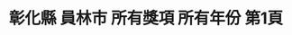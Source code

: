 ---
title: "彰化縣 員林市 所有獎項 所有年份 第1頁"
description: "彰化縣 員林市 所有獎項 所有年份 獲獎餐廳 第1頁"
keywords:
  - 美食競賽
  - 台灣美食
  - 美食精選
datePublished: "2025-06-30"
dateModified: "2025-07-06"
city: "彰化縣"
district: "員林市"
award: "所有獎項"
year: "所有年份"
page: 1
count: 1

restaurants:
  - name: "玖麵 牛肉麵"
    city: "彰化縣"
    district: "員林市"
    address: "510彰化縣員林市莒光路422號"
    phone: "048332260"
    geo: "23.96171098826614, 120.56692958620958"
    link: "彰化縣/員林市/玖麵_牛肉麵"
    google_map: "https://maps.app.goo.gl/HzbC9MXh2D1DwHvP6"
    footinder: "https://footinder.com.tw/%E5%BD%B0%E5%8C%96%E7%B8%A3%E5%93%A1%E6%9E%97%E5%B8%82/58478/"
    award:
    - name: "台北國際牛肉麵節"
      year: "2024"
---